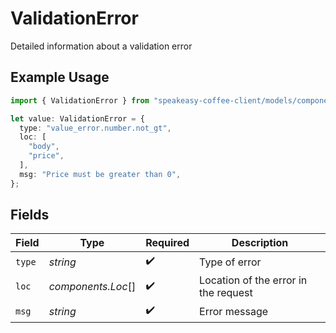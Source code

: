 # ValidationError

Detailed information about a validation error

## Example Usage

```typescript
import { ValidationError } from "speakeasy-coffee-client/models/components";

let value: ValidationError = {
  type: "value_error.number.not_gt",
  loc: [
    "body",
    "price",
  ],
  msg: "Price must be greater than 0",
};
```

## Fields

| Field                                | Type                                 | Required                             | Description                          |
| ------------------------------------ | ------------------------------------ | ------------------------------------ | ------------------------------------ |
| `type`                               | *string*                             | :heavy_check_mark:                   | Type of error                        |
| `loc`                                | *components.Loc*[]                   | :heavy_check_mark:                   | Location of the error in the request |
| `msg`                                | *string*                             | :heavy_check_mark:                   | Error message                        |
